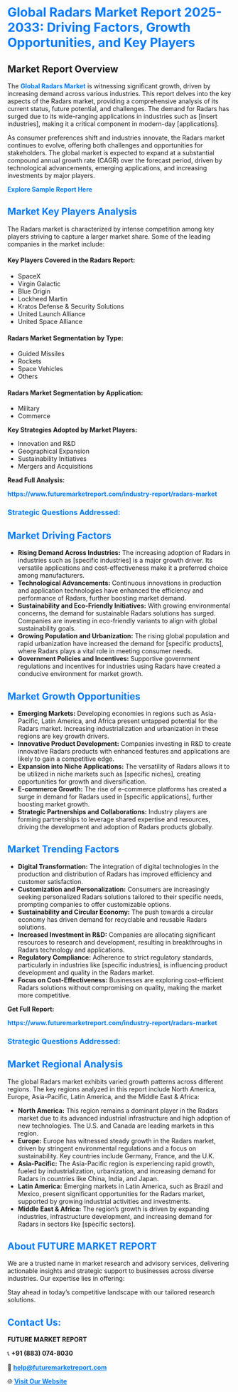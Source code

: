 <h1 style="color: #007BFF;">Global Radars Market Report 2025-2033: Driving Factors, Growth Opportunities, and Key Players</h1>

<section id="overview">
<h2>Market Report Overview</h2>
<p>The <a href="https://www.futuremarketreport.com/industry-report/radars-market" style="color: #007BFF; text-decoration: none;"><strong>Global Radars Market</strong></a> is witnessing significant growth, driven by increasing demand across various industries. This report delves into the key aspects of the Radars market, providing a comprehensive analysis of its current status, future potential, and challenges. The demand for Radars has surged due to its wide-ranging applications in industries such as [insert industries], making it a critical component in modern-day [applications].</p>
<p>As consumer preferences shift and industries innovate, the Radars market continues to evolve, offering both challenges and opportunities for stakeholders. The global market is expected to expand at a substantial compound annual growth rate (CAGR) over the forecast period, driven by technological advancements, emerging applications, and increasing investments by major players.</p>
</section>

<section id="overview">
<p><a href="https://www.futuremarketreport.com/request-sample/reportId=34538" style="color: #007BFF; text-decoration: none;"><strong>Explore Sample Report Here</strong></a></p>
</section>

<section id="key-players">
<h2 style="color: #007BFF;">Market Key Players Analysis</h2>
<p>The Radars market is characterized by intense competition among key players striving to capture a larger market share. Some of the leading companies in the market include:</p>
<h4>Key Players Covered in the Radars Report:</h4>
<ul><li>SpaceX</li><li>Virgin Galactic</li><li>Blue Origin</li><li>Lockheed Martin</li><li>Kratos Defense &amp; Security Solutions</li><li>United Launch Alliance</li><li>United Space Alliance</li></ul>
<h4>Radars Market Segmentation by Type:</h4>
<ul><li>Guided Missiles</li><li>Rockets</li><li>Space Vehicles</li><li>Others</li></ul>

<h4>Radars Market Segmentation by Application:</h4>
<ul><li>Military</li><li>Commerce</li></ul>
<p><strong>Key Strategies Adopted by Market Players:</strong></p>
<ul>
<li>Innovation and R&D</li>
<li>Geographical Expansion</li>
<li>Sustainability Initiatives</li>
<li>Mergers and Acquisitions</li>
</ul>
</section>

<section>
<p><strong>Read Full Analysis: </strong></p><a href="https://www.futuremarketreport.com/industry-report/radars-market" style="color: #007BFF; text-decoration: none;"><strong>https://www.futuremarketreport.com/industry-report/radars-market</strong></a>
<h3 style="color: #007BFF;">Strategic Questions Addressed:</h3>
</section>

<section id="driving-factors">
<h2 style="color: #007BFF;">Market Driving Factors</h2>
<ul>
<li><strong>Rising Demand Across Industries:</strong> The increasing adoption of Radars in industries such as [specific industries] is a major growth driver. Its versatile applications and cost-effectiveness make it a preferred choice among manufacturers.</li>
<li><strong>Technological Advancements:</strong> Continuous innovations in production and application technologies have enhanced the efficiency and performance of Radars, further boosting market demand.</li>
<li><strong>Sustainability and Eco-Friendly Initiatives:</strong> With growing environmental concerns, the demand for sustainable Radars solutions has surged. Companies are investing in eco-friendly variants to align with global sustainability goals.</li>
<li><strong>Growing Population and Urbanization:</strong> The rising global population and rapid urbanization have increased the demand for [specific products], where Radars plays a vital role in meeting consumer needs.</li>
<li><strong>Government Policies and Incentives:</strong> Supportive government regulations and incentives for industries using Radars have created a conducive environment for market growth.</li>
</ul>
</section>

<section id="growth-opportunities">
<h2 style="color: #007BFF;">Market Growth Opportunities</h2>
<ul>
<li><strong>Emerging Markets:</strong> Developing economies in regions such as Asia-Pacific, Latin America, and Africa present untapped potential for the Radars market. Increasing industrialization and urbanization in these regions are key growth drivers.</li>
<li><strong>Innovative Product Development:</strong> Companies investing in R&D to create innovative Radars products with enhanced features and applications are likely to gain a competitive edge.</li>
<li><strong>Expansion into Niche Applications:</strong> The versatility of Radars allows it to be utilized in niche markets such as [specific niches], creating opportunities for growth and diversification.</li>
<li><strong>E-commerce Growth:</strong> The rise of e-commerce platforms has created a surge in demand for Radars used in [specific applications], further boosting market growth.</li>
<li><strong>Strategic Partnerships and Collaborations:</strong> Industry players are forming partnerships to leverage shared expertise and resources, driving the development and adoption of Radars products globally.</li>
</ul>
</section>

<section id="trending-factors">
<h2 style="color: #007BFF;">Market Trending Factors</h2>
<ul>
<li><strong>Digital Transformation:</strong> The integration of digital technologies in the production and distribution of Radars has improved efficiency and customer satisfaction.</li>
<li><strong>Customization and Personalization:</strong> Consumers are increasingly seeking personalized Radars solutions tailored to their specific needs, prompting companies to offer customizable options.</li>
<li><strong>Sustainability and Circular Economy:</strong> The push towards a circular economy has driven demand for recyclable and reusable Radars solutions.</li>
<li><strong>Increased Investment in R&D:</strong> Companies are allocating significant resources to research and development, resulting in breakthroughs in Radars technology and applications.</li>
<li><strong>Regulatory Compliance:</strong> Adherence to strict regulatory standards, particularly in industries like [specific industries], is influencing product development and quality in the Radars market.</li>
<li><strong>Focus on Cost-Effectiveness:</strong> Businesses are exploring cost-efficient Radars solutions without compromising on quality, making the market more competitive.</li>
</ul>
</section>

<section>
<p><strong>Get Full Report: </strong></p><a href="https://www.futuremarketreport.com/industry-report/radars-market" style="color: #007BFF; text-decoration: none;"><strong>https://www.futuremarketreport.com/industry-report/radars-market</strong></a>
<h3 style="color: #007BFF;">Strategic Questions Addressed:</h3>
</section>


<section id="regional-analysis">
<h2 style="color: #007BFF;">Market Regional Analysis</h2>
<p>The global Radars market exhibits varied growth patterns across different regions. The key regions analyzed in this report include North America, Europe, Asia-Pacific, Latin America, and the Middle East & Africa:</p>
<ul>
<li><strong>North America:</strong> This region remains a dominant player in the Radars market due to its advanced industrial infrastructure and high adoption of new technologies. The U.S. and Canada are leading markets in this region.</li>
<li><strong>Europe:</strong> Europe has witnessed steady growth in the Radars market, driven by stringent environmental regulations and a focus on sustainability. Key countries include Germany, France, and the U.K.</li>
<li><strong>Asia-Pacific:</strong> The Asia-Pacific region is experiencing rapid growth, fueled by industrialization, urbanization, and increasing demand for Radars in countries like China, India, and Japan.</li>
<li><strong>Latin America:</strong> Emerging markets in Latin America, such as Brazil and Mexico, present significant opportunities for the Radars market, supported by growing industrial activities and investments.</li>
<li><strong>Middle East & Africa:</strong> The region’s growth is driven by expanding industries, infrastructure development, and increasing demand for Radars in sectors like [specific sectors].</li>
</ul>
</section>

<footer>
<h2 style="color: #007BFF;">About FUTURE MARKET REPORT</h2>
<p>We are a trusted name in market research and advisory services, delivering actionable insights and strategic support to businesses across diverse industries. Our expertise lies in offering:</p>

<p>Stay ahead in today’s competitive landscape with our tailored research solutions.</p>

<h2 style="color: #007BFF;">Contact Us:</h2>
<p><strong>FUTURE MARKET REPORT</strong></p>
<p>📞 <strong>+91 (883) 074-8030</strong></p>
<p>📧 <strong><a href="mailto:help@futuremarketreport.com" style="color: #007BFF;">help@futuremarketreport.com</a></strong></p>
<p>🌐 <strong><a href="https://www.futuremarketreport.com/" style="color: #007BFF;">Visit Our Website</a></strong></p>
</footer>